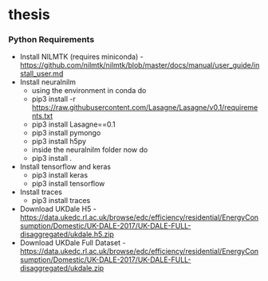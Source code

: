 # thesis

### Python Requirements

- Install NILMTK (requires miniconda) - https://github.com/nilmtk/nilmtk/blob/master/docs/manual/user_guide/install_user.md
- Install neuralnilm
  - using the environment in conda do
  - pip3 install -r https://raw.githubusercontent.com/Lasagne/Lasagne/v0.1/requirements.txt
  - pip3 install Lasagne==0.1
  - pip3 install pymongo
  - pip3 install h5py
  - inside the neuralnilm folder now do
  - pip3 install .
- Install tensorflow and keras
  - pip3 install keras
  - pip3 install tensorflow
- Install traces
  - pip3 install traces
- Download UKDale H5 - https://data.ukedc.rl.ac.uk/browse/edc/efficiency/residential/EnergyConsumption/Domestic/UK-DALE-2017/UK-DALE-FULL-disaggregated/ukdale.h5.zip
- Download UKDale Full Dataset - https://data.ukedc.rl.ac.uk/browse/edc/efficiency/residential/EnergyConsumption/Domestic/UK-DALE-2017/UK-DALE-FULL-disaggregated/ukdale.zip
